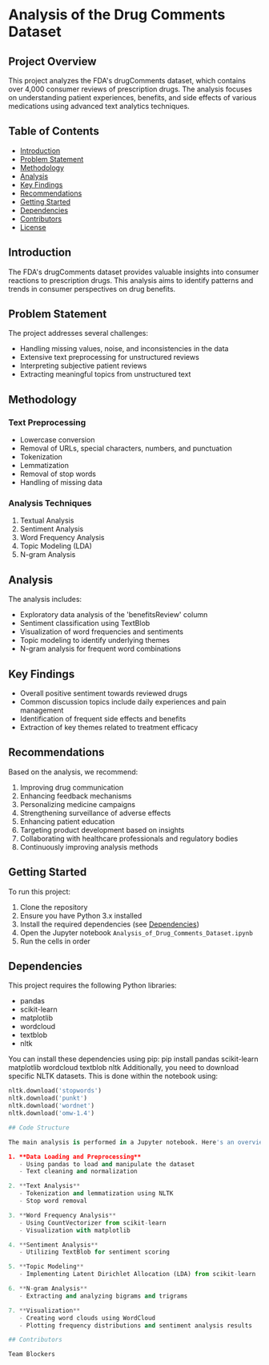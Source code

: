 # Analysis of the Drug Comments Dataset

## Project Overview

This project analyzes the FDA's drugComments dataset, which contains over 4,000 consumer reviews of prescription drugs. The analysis focuses on understanding patient experiences, benefits, and side effects of various medications using advanced text analytics techniques.

## Table of Contents

- [Introduction](#introduction)
- [Problem Statement](#problem-statement)
- [Methodology](#methodology)
- [Analysis](#analysis)
- [Key Findings](#key-findings)
- [Recommendations](#recommendations)
- [Getting Started](#getting-started)
- [Dependencies](#dependencies)
- [Contributors](#contributors)
- [License](#license)

## Introduction

The FDA's drugComments dataset provides valuable insights into consumer reactions to prescription drugs. This analysis aims to identify patterns and trends in consumer perspectives on drug benefits.

## Problem Statement

The project addresses several challenges:
- Handling missing values, noise, and inconsistencies in the data
- Extensive text preprocessing for unstructured reviews
- Interpreting subjective patient reviews
- Extracting meaningful topics from unstructured text

## Methodology

### Text Preprocessing
- Lowercase conversion
- Removal of URLs, special characters, numbers, and punctuation
- Tokenization
- Lemmatization
- Removal of stop words
- Handling of missing data

### Analysis Techniques
1. Textual Analysis
2. Sentiment Analysis
3. Word Frequency Analysis
4. Topic Modeling (LDA)
5. N-gram Analysis

## Analysis

The analysis includes:
- Exploratory data analysis of the 'benefitsReview' column
- Sentiment classification using TextBlob
- Visualization of word frequencies and sentiments
- Topic modeling to identify underlying themes
- N-gram analysis for frequent word combinations

## Key Findings

- Overall positive sentiment towards reviewed drugs
- Common discussion topics include daily experiences and pain management
- Identification of frequent side effects and benefits
- Extraction of key themes related to treatment efficacy

## Recommendations

Based on the analysis, we recommend:
1. Improving drug communication
2. Enhancing feedback mechanisms
3. Personalizing medicine campaigns
4. Strengthening surveillance of adverse effects
5. Enhancing patient education
6. Targeting product development based on insights
7. Collaborating with healthcare professionals and regulatory bodies
8. Continuously improving analysis methods

## Getting Started

To run this project:

1. Clone the repository
2. Ensure you have Python 3.x installed
3. Install the required dependencies (see [Dependencies](#dependencies))
4. Open the Jupyter notebook `Analysis_of_Drug_Comments_Dataset.ipynb`
5. Run the cells in order

## Dependencies

This project requires the following Python libraries:

- pandas
- scikit-learn
- matplotlib
- wordcloud
- textblob
- nltk

You can install these dependencies using pip:
pip install pandas scikit-learn matplotlib wordcloud textblob nltk
Additionally, you need to download specific NLTK datasets. This is done within the notebook using:

```python
nltk.download('stopwords')
nltk.download('punkt')
nltk.download('wordnet')
nltk.download('omw-1.4')

## Code Structure

The main analysis is performed in a Jupyter notebook. Here's an overview of the key components:

1. **Data Loading and Preprocessing**
   - Using pandas to load and manipulate the dataset
   - Text cleaning and normalization

2. **Text Analysis**
   - Tokenization and lemmatization using NLTK
   - Stop word removal

3. **Word Frequency Analysis**
   - Using CountVectorizer from scikit-learn
   - Visualization with matplotlib

4. **Sentiment Analysis**
   - Utilizing TextBlob for sentiment scoring

5. **Topic Modeling**
   - Implementing Latent Dirichlet Allocation (LDA) from scikit-learn

6. **N-gram Analysis**
   - Extracting and analyzing bigrams and trigrams

7. **Visualization**
   - Creating word clouds using WordCloud
   - Plotting frequency distributions and sentiment analysis results

## Contributors

Team Blockers
